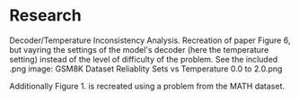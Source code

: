 # Research
Decoder/Temperature Inconsistency Analysis. Recreation of paper Figure 6, but vayring the settings of the model's decoder (here the temperature setting) instead of the level of difficulty of the problem. See the included .png image: GSM8K Dataset Reliablity Sets vs Temperature 0.0 to 2.0.png

Additionally Figure 1. is recreated using a problem from the MATH dataset.
